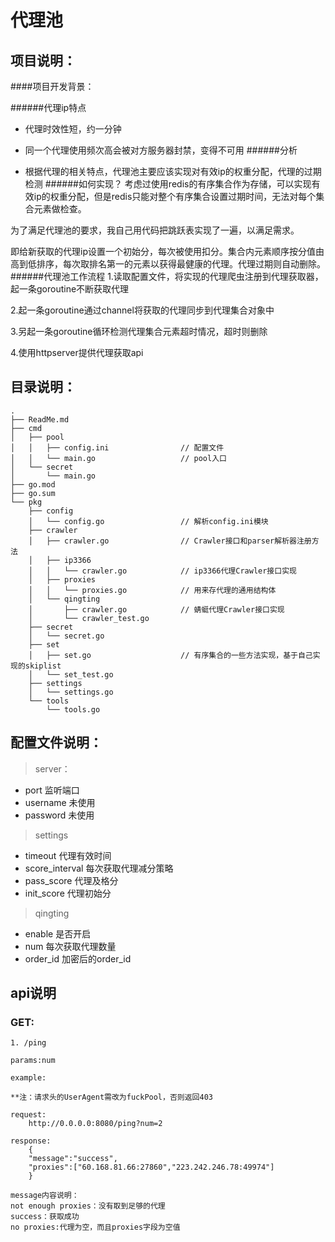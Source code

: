 代理池
======


## 项目说明：
####项目开发背景：

######代理ip特点
* 代理时效性短，约一分钟

* 同一个代理使用频次高会被对方服务器封禁，变得不可用
######分析
* 根据代理的相关特点，代理池主要应该实现对有效ip的权重分配，代理的过期检测
######如何实现？
考虑过使用redis的有序集合作为存储，可以实现有效ip的权重分配，但是redis只能对整个有序集合设置过期时间，无法对每个集合元素做检查。

为了满足代理池的要求，我自己用代码把跳跃表实现了一遍，以满足需求。

即给新获取的代理ip设置一个初始分，每次被使用扣分。集合内元素顺序按分值由高到低排序，每次取排名第一的元素以获得最健康的代理。代理过期则自动删除。
######代理池工作流程
1.读取配置文件，将实现的代理爬虫注册到代理获取器，起一条goroutine不断获取代理

2.起一条goroutine通过channel将获取的代理同步到代理集合对象中

3.另起一条goroutine循环检测代理集合元素超时情况，超时则删除

4.使用httpserver提供代理获取api


## 目录说明：

```$xslt
.
├── ReadMe.md
├── cmd
│   ├── pool
│   │   ├── config.ini                // 配置文件
│   │   └── main.go                   // pool入口
│   └── secret
│       └── main.go
├── go.mod
├── go.sum
└── pkg
    ├── config
    │   └── config.go                 // 解析config.ini模块
    ├── crawler
    │   ├── crawler.go                // Crawler接口和parser解析器注册方法
    │   ├── ip3366                     
    │   │   └── crawler.go            // ip3366代理Crawler接口实现
    │   ├── proxies
    │   │   └── proxies.go            // 用来存代理的通用结构体
    │   └── qingting
    │       ├── crawler.go            // 蜻蜓代理Crawler接口实现
    │       └── crawler_test.go 
    ├── secret
    │   └── secret.go
    ├── set
    │   ├── set.go                    // 有序集合的一些方法实现，基于自己实现的skiplist
    │   └── set_test.go
    ├── settings
    │   └── settings.go             
    └── tools
        └── tools.go

```



## 配置文件说明：

>server：

* port  监听端口
* username  未使用
* password  未使用

>settings

* timeout  代理有效时间
* score\_interval 每次获取代理减分策略
* pass\_score   代理及格分
* init\_score   代理初始分

>qingting

* enable 是否开启
* num 每次获取代理数量
* order\_id 加密后的order\_id

## api说明

### GET:

```
1. /ping

params:num

example:

**注：请求头的UserAgent需改为fuckPool，否则返回403

request:
    http://0.0.0.0:8080/ping?num=2

response:
    {
    "message":"success",
    "proxies":["60.168.81.66:27860","223.242.246.78:49974"]
    }

message内容说明：
not enough proxies：没有取到足够的代理
success：获取成功
no proxies:代理为空，而且proxies字段为空值
```
